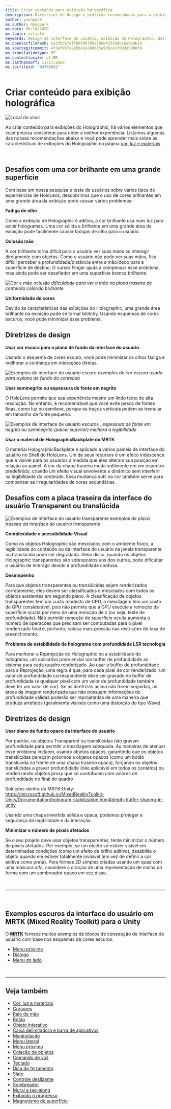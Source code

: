 ```yaml
---
title: Criar conteúdo para exibição holográfica
description: Diretrizes de design e práticas recomendadas para a exibição do Holographic
author: yoonpark
ms.author: dongpark
ms.date: 06/18/2020
ms.topic: article
keywords: Design de interface do usuário, exibição de Holographic, design de conteúdo, tema escuro, tema claro, headset de realidade misturada, headset de realidade mista do Windows, headset de realidade virtual, HoloLens, MRTK, kit de ferramentas de realidade misturada, design, pixels
ms.openlocfilehash: ea3fbda7aff80f0878521deb433c88b16abeab19
ms.sourcegitcommit: 4f3ef057a285be2e260615e5d6c41f00d15d08f8
ms.translationtype: MT
ms.contentlocale: pt-BR
ms.lasthandoff: 11/17/2020
ms.locfileid: "94702632"
---
```

# <a name="designing-content-for-holographic-display"></a>Criar conteúdo para exibição holográfica

![Local do ulnar](images/UX_Hero_DarkTheme.jpg)

Ao criar conteúdo para exibições do Holographic, há vários elementos que você precisa considerar para obter a melhor experiência. Listamos algumas das nossas recomendações abaixo e você pode aprender mais sobre as características de exibições do Holographic na página [cor, luz e materiais](color-light-and-materials.md) .

<br>

## <a name="challenges-with-bright-color-on-a-large-surface"></a>Desafios com uma cor brilhante em uma grande superfície 
Com base em nossa pesquisa e teste de usuários sobre vários tipos de experiências de HoloLens, descobrimos que o uso de cores brilhantes em uma grande área da exibição pode causar vários problemas: 

**Fadiga de olho** 

Como a exibição de Holographic é aditiva, a cor brilhante usa mais luz para exibir hologramas. Uma cor sólida e brilhante em uma grande área da exibição pode facilmente causar fadigas de olho para o usuário. 

**Oclusão mão** 

A cor brilhante torna difícil para o usuário ver suas mãos ao interagir diretamente com objetos. Como o usuário não pode ver suas mãos, fica difícil perceber a profundidade/distância entre a mão/dedo para a superfície de destino. O cursor Finger ajuda a compensar esse problema, mas ainda pode ser desafiador em uma superfície branca brilhante. 

![Cor e mão oclusão ](images/color_handocclusion.jpg)
 *dificuldade para ver a mão na placa traseira de conteúdo colorido brilhante*

**Uniformidade de cores**

Devido às características das exibições do Holographic, uma grande área brilhante na exibição pode se tornar blotchy. Usando esquemas de cores escuros, você pode minimizar esse problema. 

## <a name="design-guidelines"></a>Diretrizes de design

**Usar cor escura para o plano de fundo da interface do usuário**

Usando o esquema de cores escuro, você pode minimizar os olhos fadiga e melhorar a confiança em interações diretas. 

![Exemplos de interface do usuário escuro ](images/color_dark_examples.jpg)
 *exemplos de cor escura usada para o plano de fundo do conteúdo*

**Usar seminegrito ou espessura de fonte em negrito**

O HoloLens permite que sua experiência mostre um lindo texto de alta resolução. No entanto, é recomendável que você evite pesos de fontes finas, como luz ou semileve, porque os traços verticais podem se tremular em tamanho de fonte pequeno. 

![Exemplos de interface de usuário escuros ](images/color_font_examples.jpg)
 *, espessura de fonte em negrito ou seminegrito (painel superior) melhora a legibilidade*

**Usar o material de HolographicBackplate do MRTK**

O material HolographicBackplate é aplicado a vários painéis de interface do usuário no Shell do HoloLens. Um de seus recursos é um efeito iridescence que é visível para os usuários à medida que eles alteram sua posição em relação ao painel. A cor da chapa traseira muda sutilmente em um espectro predefinido, criando um efeito visual envolvente e dinâmico sem interferir na legibilidade do conteúdo. Essa mudança sutil na cor também serve para compensar as irregularidades de cores secundárias. 


## <a name="challenges-with-transparent-or-translucent-ui-backplate"></a>Desafios com a placa traseira da interface do usuário Transparent ou translúcida 
![Exemplos de interface do usuário transparente exemplos ](images/color_transparent_examples.jpg)
 *de placa traseira da interface do usuário transparente*

**Complexidade e acessibilidade Visual**

Como os objetos Holographic são mesclados com o ambiente físico, a legibilidade do conteúdo ou da interface do usuário na janela transparente ou translúcida pode ser degradada. Além disso, quando os objetos Holographic transparentes são sobrepostos uns dos outros, pode dificultar o usuário de interagir devido à profundidade confusa.

**Desempenho**

Para que objetos transparentes ou translúcidas sejam renderizados corretamente, eles devem ser classificados e mesclados com todos os objetos existentes em segundo plano. A classificação de objetos transparentes tem um custo modesto de CPU, a mesclagem tem um custo de GPU considerável, pois não permite que a GPU execute a remoção da superfície oculta por meio de uma remoção de z (ou seja, teste de profundidade). Não permitir remoção de superfície oculta aumenta o número de operações que precisam ser computadas para o pixel renderizado final e, portanto, coloca mais pressão nas restrições de taxa de preenchimento.

**Problema de estabilidade de holograma com profundidade LSR tecnologia**

Para melhorar a Reprojeção do Holographic ou a estabilidade do holograma, um aplicativo pode enviar um buffer de profundidade ao sistema para cada quadro renderizado. Ao usar o buffer de profundidade para a Reprojeção, uma regra é que, para cada pixel de cor renderizado, um valor de profundidade correspondente deve ser gravado no buffer de profundidade (e qualquer pixel com um valor de profundidade também deve ter um valor de cor). Se as diretrizes acima não forem seguidas, as áreas da imagem renderizada que não possuam informações de profundidade válidas poderão ser reprojetadas de uma maneira que produza artefatos (geralmente visíveis como uma distorção do tipo Wave).


## <a name="design-guidelines"></a>Diretrizes de design
**Usar plano de fundo opaco da interface do usuário**

Por padrão, os objetos Transparent ou translúcidas não gravam profundidade para permitir a mesclagem adequada. As maneiras de atenuar esse problema incluem, usando objetos opacos, garantindo que os objetos translúcidas pareçam próximos a objetos opacos (como um botão translúcida na frente de uma chapa traseira opaca), forçando os objetos translúcidas a gravar profundidade (não aplicável em todos os cenários) ou renderizando objetos proxy que só contribuem com valores de profundidade no final do quadro

Soluções dentro do MRTK-Unity: https://microsoft.github.io/MixedRealityToolkit-Unity/Documentation/hologram-stabilization.html#depth-buffer-sharing-in-unity  

Usando uma chapa invertida sólida e opaca, podemos proteger a segurança da legibilidade e da interação.

**Minimizar o número de pixels afetados**

Se o seu projeto deve usar objetos transparentes, tente minimizar o número de pixels afetados. Por exemplo, se um objeto só estiver visível em determinadas condições (como um efeito de brilho aditivo), desabilite o objeto quando ele estiver totalmente invisível (em vez de definir a cor aditiva como preta). Para formas 2D simples criadas usando um quad com uma máscara alfa, considere a criação de uma representação de malha da forma com um sombreador opaco em vez disso. 

<br/>

---

<br/>

## <a name="dark-ui-examples-in-mrtk-mixed-reality-toolkit-for-unity"></a>Exemplos escuros da interface do usuário em MRTK (Mixed Reality Toolkit) para o Unity
O **[MRTK](https://github.com/Microsoft/MixedRealityToolkit-Unity)** fornece muitos exemplos de blocos de construção de interface do usuário com base nos esquemas de cores escuros.

* [Menu próximo](https://microsoft.github.io/MixedRealityToolkit-Unity/Documentation/README_NearMenu.html)
* [Diálogo](https://microsoft.github.io/MixedRealityToolkit-Unity/Assets/MRTK/SDK/Experimental/Dialog/README_Dialog.html)
* [Menu do lado](https://microsoft.github.io/MixedRealityToolkit-Unity/Documentation/README_HandMenu.html)


<br>

---


## <a name="see-also"></a>Veja também
* [Cor, luz e materiais](color-light-and-materials.md)
* [Cursores](cursors.md)
* [Raio de mão](point-and-commit.md)
* [Botão](button.md)
* [Objeto interativo](interactable-object.md)
* [Caixa delimitadora e barra de aplicativos](app-bar-and-bounding-box.md)
* [Manipulação](direct-manipulation.md)
* [Menu lateral](hand-menu.md)
* [Menu próximo](near-menu.md)
* [Coleção de objetos](object-collection.md)
* [Comando de voz](voice-input.md)
* [Teclado](keyboard.md)
* [Dica de ferramenta](tooltip.md)
* [Slate](slate.md)
* [Controle deslizante](slider.md)
* [Sombreador](shader.md)
* [Mural e tag-along](billboarding-and-tag-along.md)
* [Exibindo o progresso](progress.md)
* [Magnetismo de superfície](surface-magnetism.md)
